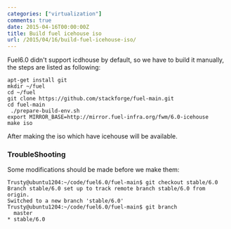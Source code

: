 ```yaml
---
categories: ["virtualization"]
comments: true
date: 2015-04-16T00:00:00Z
title: Build fuel icehouse iso
url: /2015/04/16/build-fuel-icehouse-iso/
---
```


Fuel6.0 didn't support icdhouse by default, so we have to build it manually, the steps are listed as following:     

```
apt-get install git
mkdir ~/fuel
cd ~/fuel
git clone https://github.com/stackforge/fuel-main.git
cd fuel-main
 ./prepare-build-env.sh
export MIRROR_BASE=http://mirror.fuel-infra.org/fwm/6.0-icehouse
make iso

```
After making the iso which have icehouse will be available.    

### TroubleShooting
Some modifications should be made before we make them:     

```
Trusty@ubuntu1204:~/code/fuel6.0/fuel-main$ git checkout stable/6.0
Branch stable/6.0 set up to track remote branch stable/6.0 from origin.
Switched to a new branch 'stable/6.0'
Trusty@ubuntu1204:~/code/fuel6.0/fuel-main$ git branch
  master
* stable/6.0

```
